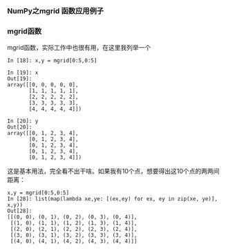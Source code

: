 ### NumPy之mgrid 函数应用例子

### mgrid函数

mgrid函数，实际工作中也很有用，在这里我列举一个

```
In [18]: x,y = mgrid[0:5,0:5]

In [19]: x
Out[19]:
array([[0, 0, 0, 0, 0],
       [1, 1, 1, 1, 1],
       [2, 2, 2, 2, 2],
       [3, 3, 3, 3, 3],
       [4, 4, 4, 4, 4]])

In [20]: y
Out[20]:
array([[0, 1, 2, 3, 4],
       [0, 1, 2, 3, 4],
       [0, 1, 2, 3, 4],
       [0, 1, 2, 3, 4],
       [0, 1, 2, 3, 4]])
```

这是基本用法，完全看不出干啥。如果我有10个点，想要得出这10个点的两两间距离：

```
x,y = mgrid[0:5,0:5]
In [28]: list(map(lambda xe,ye: [(ex,ey) for ex, ey in zip(xe, ye)], x,y))
Out[28]:
[[(0, 0), (0, 1), (0, 2), (0, 3), (0, 4)],
 [(1, 0), (1, 1), (1, 2), (1, 3), (1, 4)],
 [(2, 0), (2, 1), (2, 2), (2, 3), (2, 4)],
 [(3, 0), (3, 1), (3, 2), (3, 3), (3, 4)],
 [(4, 0), (4, 1), (4, 2), (4, 3), (4, 4)]]
```


